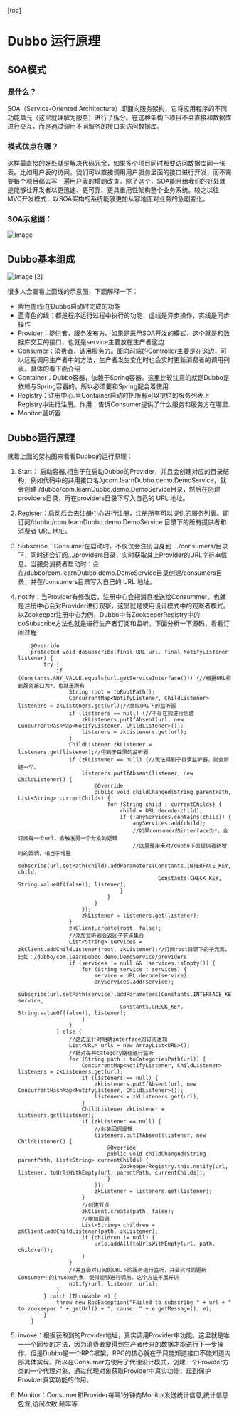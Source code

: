 [toc]



# Dubbo 运行原理

## SOA模式
### 是什么？
SOA（Service-Oriented Architecture）即面向服务架构，它将应用程序的不同功能单元（这里就理解为服务）进行了拆分。在这种架构下项目不会直接和数据库进行交互，而是通过调用不同服务的接口来访问数据库。
### 模式优点在哪？
这样最直接的好处就是解决代码冗余，如果多个项目同时都要访问数据库同一张表。比如用户表的访问。我们可以直接调用用户服务里面的接口进行开发，而不需要每个项目都去写一遍用户表的增删改查。除了这个，SOA能带给我们的好处就是能够让开发者以更迅速、更可靠、更具重用性架构整个业务系统。较之以往MVC开发模式，以SOA架构的系统能够更加从容地面对业务的急剧变化。
### SOA示意图：
![Image](https://homan-blog.oss-cn-beijing.aliyuncs.com/study-demo/mybatis-demo/20210408001924.png)

## Dubbo基本组成
![Image [2]](https://homan-blog.oss-cn-beijing.aliyuncs.com/study-demo/mybatis-demo/20210408001935.png)

很多人会漏看上面线的示意图，下面解释一下：

- 紫色虚线:在Dubbo启动时完成的功能
- 蓝青色的线：都是程序运行过程中执行的功能，虚线是异步操作，实线是同步操作
- Provider：提供者，服务发布方。如果是采用SOA开发的模式，这个就是和数据库交互的接口，也就是service主要放在生产者这边
- Consumer：消费者，调用服务方。面向前端的Controller主要是在这边，可以远程调用生产者中的方法，生产者发生变化时也会实时更新消费者的调用列表。具体的看下面介绍
- Container：Dubbo容器，依赖于Spring容器。这里比较注意的就是Dubbo是依赖与Spring容器的。所以必须要和Spring配合着使用
- Registry：注册中心.当Container启动时把所有可以提供的服务列表上Registry中进行注册。作用：告诉Consumer提供了什么服务和服务方在哪里.
- Monitor:监听器

## Dubbo运行原理
就着上面的架构图来看看Dubbo的运行原理：
1. Start： 启动容器,相当于在启动Dubbo的Provider，并且会创建对应的目录结构，例如代码中的共用接口名为com.learnDubbo.demo.DemoService，就会创建 /dubbo/com.learnDubbo.demo.DemoService目录，然后在创建providers目录，再在providers目录下写入自己的 URL 地址。

2. Register：启动后会去注册中心进行注册，注册所有可以提供的服务列表。即订阅/dubbo/com.learnDubbo.demo.DemoService 目录下的所有提供者和消费者 URL 地址。

3. Subscribe：Consumer在启动时，不仅仅会注册自身到 …/consumers/目录下，同时还会订阅…/providers目录，实时获取其上Provider的URL字符串信息。当服务消费者启动时：会在/dubbo/com.learnDubbo.demo.DemoService目录创建/consumers目录，并在/consumers目录写入自己的 URL 地址。

4. notify：当Provider有修改后，注册中心会把消息推送给Consummer。也就是注册中心会对Provider进行观察，这里就是使用设计模式中的观察者模式。以Zookeeper注册中心为例，Dubbo中有ZookeeperRegistry中的doSubscribe方法也就是进行生产者订阅和监听。下面分析一下源码，看看订阅过程

    ```
        @Override
        protected void doSubscribe(final URL url, final NotifyListener listener) {
            try {
                if (Constants.ANY_VALUE.equals(url.getServiceInterface())) {//根据URL得到服务接口为*，也就是所有
                    String root = toRootPath();
                    ConcurrentMap<NotifyListener, ChildListener> listeners = zkListeners.get(url);//拿取URL下的监听器
                    if (listeners == null) {//不存在则进行创建
                        zkListeners.putIfAbsent(url, new ConcurrentHashMap<NotifyListener, ChildListener>());
                        listeners = zkListeners.get(url);
                    }
                    ChildListener zkListener = listeners.get(listener);//得到子目录的监听器
                    if (zkListener == null) {//无法得到子目录监听器，则会新建一个。
                        listeners.putIfAbsent(listener, new ChildListener() {
                            @Override
                            public void childChanged(String parentPath, List<String> currentChilds) {
                                for (String child : currentChilds) {
                                    child = URL.decode(child);
                                    if (!anyServices.contains(child)) {
                                        anyServices.add(child);
                                        //如果consumer的interface为*，会订阅每一个url，会触发另一个分支的逻辑
                                        //这里是用来对/dubbo下面提供者新增时的回调，相当于增量
                                        subscribe(url.setPath(child).addParameters(Constants.INTERFACE_KEY, child,
                                                Constants.CHECK_KEY, String.valueOf(false)), listener);
                                    }
                                }
                            }
                        });
                        zkListener = listeners.get(listener);
                    }
                    zkClient.create(root, false);
                    //添加监听器会返回子节点集合
                    List<String> services = zkClient.addChildListener(root, zkListener);//订阅root目录下的子元素，比如：/dubbo/com.learnDubbo.demo.DemoService/providers
                    if (services != null && !services.isEmpty()) {
                        for (String service : services) {
                            service = URL.decode(service);
                            anyServices.add(service);
                            subscribe(url.setPath(service).addParameters(Constants.INTERFACE_KEY, service,
                                    Constants.CHECK_KEY, String.valueOf(false)), listener);
                        }
                    }
                } else {
                    //这边是针对明确interface的订阅逻辑
                    List<URL> urls = new ArrayList<URL>();
                    //针对每种category路径进行监听
                    for (String path : toCategoriesPath(url)) {
                        ConcurrentMap<NotifyListener, ChildListener> listeners = zkListeners.get(url);
                        if (listeners == null) {
                            zkListeners.putIfAbsent(url, new ConcurrentHashMap<NotifyListener, ChildListener>());
                            listeners = zkListeners.get(url);
                        }
                        ChildListener zkListener = listeners.get(listener);
                        if (zkListener == null) {
                            //封装回调逻辑
                            listeners.putIfAbsent(listener, new ChildListener() {
                                @Override
                                public void childChanged(String parentPath, List<String> currentChilds) {
                                    ZookeeperRegistry.this.notify(url, listener, toUrlsWithEmpty(url, parentPath, currentChilds));
                                }
                            });
                            zkListener = listeners.get(listener);
                        }
                        //创建节点
                        zkClient.create(path, false);
                        //增加回调
                        List<String> children = zkClient.addChildListener(path, zkListener);
                        if (children != null) {
                            urls.addAll(toUrlsWithEmpty(url, path, children));
                        }
                    }
                    //并且会对订阅的URL下的服务进行监听，并会实时的更新Consumer中的invoke列表，使得能够进行调用。这个方法不展开讲
                    notify(url, listener, urls);
                }
            } catch (Throwable e) {
                throw new RpcException("Failed to subscribe " + url + " to zookeeper " + getUrl() + ", cause: " + e.getMessage(), e);
            }
        }
    ```

5. invoke：根据获取到的Provider地址，真实调用Provider中功能。这里就是唯一一个同步的方法，因为消费者要得到生产者传来的数据才能进行下一步操作，但是Dubbo是一个RPC框架，RPC的核心就在于只能知道接口不能知道内部具体实现。所以在Consumer方使用了代理设计模式，创建一个Provider方类的一个代理对象，通过代理对象获取Provider中真实功能，起到保护Provider真实功能的作用。
6. Monitor：Consumer和Provider每隔1分钟向Monitor发送统计信息,统计信息包含,访问次数,频率等